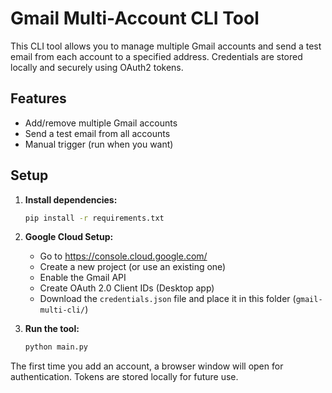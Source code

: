 # Gmail Multi-Account CLI Tool

This CLI tool allows you to manage multiple Gmail accounts and send a test email from each account to a specified address. Credentials are stored locally and securely using OAuth2 tokens.

## Features
- Add/remove multiple Gmail accounts
- Send a test email from all accounts
- Manual trigger (run when you want)

## Setup
1. **Install dependencies:**
   ```bash
   pip install -r requirements.txt
   ```
2. **Google Cloud Setup:**
   - Go to https://console.cloud.google.com/
   - Create a new project (or use an existing one)
   - Enable the Gmail API
   - Create OAuth 2.0 Client IDs (Desktop app)
   - Download the `credentials.json` file and place it in this folder (`gmail-multi-cli/`)

3. **Run the tool:**
   ```bash
   python main.py
   ```

The first time you add an account, a browser window will open for authentication. Tokens are stored locally for future use.
